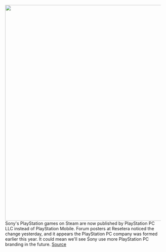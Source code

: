 <img src='https://cdn.vox-cdn.com/thumbor/7A_kLtEOZg2ek2TbL_UX-yvYPcs=/0x0:1320x880/1200x800/filters:focal(555x335:765x545)/cdn.vox-cdn.com/uploads/chorus_image/image/70056913/sonylogo.0.jpg' width='700px' /><br/>
Sony's PlayStation games on Steam are now published by PlayStation PC LLC instead of PlayStation Mobile. Forum posters at Resetera noticed the change yesterday, and it appears the PlayStation PC company was formed earlier this year. It could mean we'll see Sony use more PlayStation PC branding in the future.
<a href='https://www.theverge.com/2021/10/28/22750577/sony-playstation-pc-games-label-steam'> Source <a/>